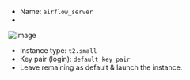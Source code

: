 - Name: `airflow_server`
-
![image](https://github.com/user-attachments/assets/9c5700bf-3557-4e20-88de-189ab3168e23)

- Instance type: `t2.small`
- Key pair (login): `default_key_pair`
- Leave remaining as default & launch the instance.
  
